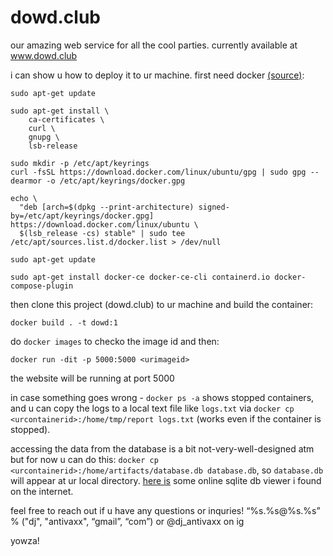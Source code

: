 # dowd.club

our amazing web service for all the cool parties. currently available at www.dowd.club

i can show u how to deploy it to ur machine. first need docker [(source)](https://docs.docker.com/engine/install/ubuntu/): 

```
sudo apt-get update

sudo apt-get install \
    ca-certificates \
    curl \
    gnupg \
    lsb-release

sudo mkdir -p /etc/apt/keyrings
curl -fsSL https://download.docker.com/linux/ubuntu/gpg | sudo gpg --dearmor -o /etc/apt/keyrings/docker.gpg

echo \
  "deb [arch=$(dpkg --print-architecture) signed-by=/etc/apt/keyrings/docker.gpg] https://download.docker.com/linux/ubuntu \
  $(lsb_release -cs) stable" | sudo tee /etc/apt/sources.list.d/docker.list > /dev/null

sudo apt-get update

sudo apt-get install docker-ce docker-ce-cli containerd.io docker-compose-plugin
```

then clone this project (dowd.club) to ur machine and build the container:

```
docker build . -t dowd:1
```

do `docker images` to checko the image id and then:

```
docker run -dit -p 5000:5000 <urimageid>
```

the website will be running at port 5000

in case something goes wrong - `docker ps -a` shows stopped containers, and u can copy the logs to a local text file like `logs.txt` via `docker cp <urcontainerid>:/home/tmp/report logs.txt` (works even if the container is stopped). 

accessing the data from the database is a bit not-very-well-designed atm but for now u can do this: `docker cp <urcontainerid>:/home/artifacts/database.db database.db`, so `database.db` will appear at ur local directory. [here is](https://inloop.github.io/sqlite-viewer/) some online sqlite db viewer i found on the internet. 

feel free to reach out if u have any questions or inquries! “%s.%s@%s.%s” % ("dj", "antivaxx", “gmail”, “com”) or @dj_antivaxx on ig

yowza!
